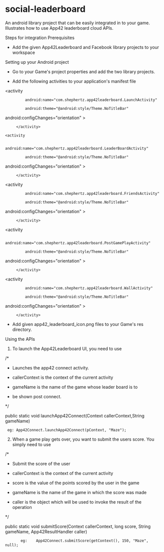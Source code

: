 social-leaderboard
==================

An android library project that can be easily integrated in to your game. Illustrates how to use App42 leaderboard cloud APIs.

Steps for integration
Prerequisites

- Add the given App42Leaderboard and Facebook library projects to your workspace

Setting up your Android project

- Go to your Game's project properties and add the two library projects.

- Add the following activities to your application's manifest file

<activity

             android:name="com.shephertz.app42leaderboard.LaunchActivity"

             android:theme="@android:style/Theme.NoTitleBar"

android:configChanges="orientation" >

         </activity>

    <activity

             android:name="com.shephertz.app42leaderboard.LeaderBoardActivity"

             android:theme="@android:style/Theme.NoTitleBar"

android:configChanges="orientation" >

         </activity>       

<activity

             android:name="com.shephertz.app42leaderboard.FriendsActivity"

             android:theme="@android:style/Theme.NoTitleBar"

android:configChanges="orientation" >

         </activity>  

<activity

             android:name="com.shephertz.app42leaderboard.PostGamePlayActivity"

             android:theme="@android:style/Theme.NoTitleBar"

android:configChanges="orientation" >

         </activity>

<activity

             android:name="com.shephertz.app42leaderboard.WallActivity"

             android:theme="@android:style/Theme.NoTitleBar"

android:configChanges="orientation" >

         </activity>



- Add given app42_leaderboard_icon.png files to your Game's res directory.



Using the APIs

1) To launch the App42Leaderboard UI, you need to use



/*

* Launches the app42 connect activity. 

* callerContext is the context of the current activity

* gameName is the name of the game whose leader board is to

* be shown post connect.

*/

public static void launchApp42Connect(Context callerContext,String gameName)



     eg: App42Connect.launchApp42Connect(pContext, "Maze"); 



2) When a game play gets over, you want to submit the users score. You simply need to use 



/*

* Submit the score of the user

* callerContext is the context of the current activity

* score is the value of the points scored by the user in the game

* gameName is the name of the game in which the score was made

* caller is the object which will be used to invoke the result of the operation

*/

public static void submitScore(Context callerContext, long score, String gameName, App42ResultHandler caller)

  

           eg:    App42Connect.submitScore(getContext(), 150, "Maze", null);

